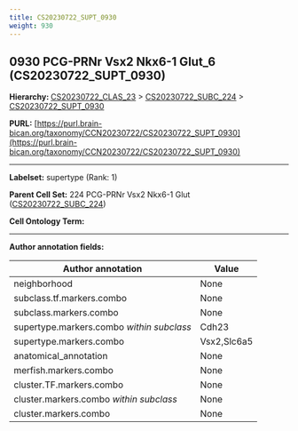 ```yaml
---
title: CS20230722_SUPT_0930
weight: 930
---
```

## 0930 PCG-PRNr Vsx2 Nkx6-1 Glut_6 (CS20230722_SUPT_0930)
<b>Hierarchy: </b>
[CS20230722_CLAS_23](../CS20230722_CLAS_23) >
[CS20230722_SUBC_224](../CS20230722_SUBC_224) >
[CS20230722_SUPT_0930](../CS20230722_SUPT_0930)

**PURL:** [https://purl.brain-bican.org/taxonomy/CCN20230722/CS20230722_SUPT_0930](https://purl.brain-bican.org/taxonomy/CCN20230722/CS20230722_SUPT_0930)

---


**Labelset:** supertype (Rank: 1)

**Parent Cell Set:** 224 PCG-PRNr Vsx2 Nkx6-1 Glut ([CS20230722_SUBC_224](../CS20230722_SUBC_224))



**Cell Ontology Term:** 

[MARKER GENES.]: #


---

[TRANSFERRED ANNOTATIONS.]: #


[AUTHOR ANNOTATION FIELDS.]: #


**Author annotation fields:**

| Author annotation | Value |
|-------------------|-------|
|neighborhood|None|
|subclass.tf.markers.combo|None|
|subclass.markers.combo|None|
|supertype.markers.combo _within subclass_|Cdh23|
|supertype.markers.combo|Vsx2,Slc6a5|
|anatomical_annotation|None|
|merfish.markers.combo|None|
|cluster.TF.markers.combo|None|
|cluster.markers.combo _within subclass_|None|
|cluster.markers.combo|None|
